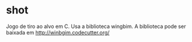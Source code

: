 shot
====

Jogo de tiro ao alvo em C. Usa a biblioteca wingbim.
A biblioteca pode ser baixada em http://winbgim.codecutter.org/

